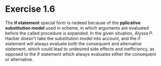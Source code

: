 # Exercise 1.6

The **if statement** special form is nedeed because of the **pplicative
substitution model** used in scheme, in which arguments are evaluated before the
called procedure is expanded. In the given situation, Alyssa P. Hacker doesn't
take the substitution model into account, and the if statement will always
evaluate both the consequent and alternative statement, which could lead to
undesired side effects and inefficiency, as opposed to the if statement which
always evaluates either the consequent or alternative.
